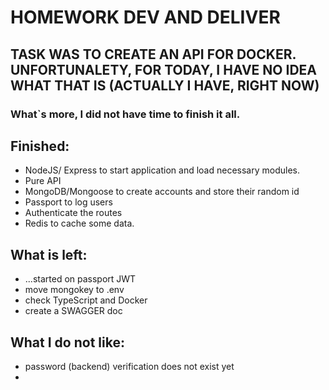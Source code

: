 # HOMEWORK DEV AND DELIVER

## TASK WAS TO CREATE AN API FOR DOCKER. UNFORTUNALETY, FOR TODAY, I HAVE NO IDEA WHAT THAT IS (ACTUALLY I HAVE, RIGHT NOW)

### What`s more, I did not have time to finish it all.

## Finished:

- NodeJS/ Express to start application and load necessary modules.
- Pure API
- MongoDB/Mongoose to create accounts and store their random id
- Passport to log users
- Authenticate the routes
- Redis to cache some data.

## What is left:

- ...started on passport JWT
- move mongokey to .env
- check TypeScript and Docker
- create a SWAGGER doc

## What I do not like:

- password (backend) verification does not exist yet
-
